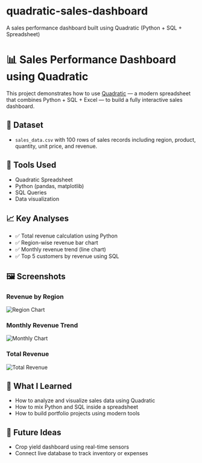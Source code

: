 # quadratic-sales-dashboard
A sales performance dashboard built using Quadratic (Python + SQL + Spreadsheet)  
# 📊 Sales Performance Dashboard using Quadratic

This project demonstrates how to use [Quadratic](https://www.quadratichq.com) — a modern spreadsheet that combines Python + SQL + Excel — to build a fully interactive sales dashboard.

## 📁 Dataset
- `sales_data.csv` with 100 rows of sales records including region, product, quantity, unit price, and revenue.

## 🔧 Tools Used
- Quadratic Spreadsheet
- Python (pandas, matplotlib)
- SQL Queries
- Data visualization

## 📈 Key Analyses
- ✅ Total revenue calculation using Python
- ✅ Region-wise revenue bar chart
- ✅ Monthly revenue trend (line chart)
- ✅ Top 5 customers by revenue using SQL

## 🖼️ Screenshots

### Revenue by Region
![Region Chart](screenshots/revenue_by_region.png)

### Monthly Revenue Trend
![Monthly Chart](screenshots/monthly_trend.png)

### Total Revenue
![Total Revenue](screenshots/total_revenue.png)

## 🧠 What I Learned
- How to analyze and visualize sales data using Quadratic
- How to mix Python and SQL inside a spreadsheet
- How to build portfolio projects using modern tools

## 🚀 Future Ideas
- Crop yield dashboard using real-time sensors
- Connect live database to track inventory or expenses

